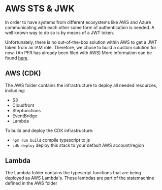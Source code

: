 # AWS STS & JWK
In order to have systems from different ecosystems like AWS and Azure communicating with each other some form of 
authentication is needed. A well known way to do so is by means of a JWT token.

 Unfortunately, there is no out-of-the-box solution within AWS to get a JWT token from an IAM role. Therefore, we chose 
 to build a custom solution for now. (An PFR has already been filed with AWS) More information can be found 
 [here](https://alliander.atlassian.net/wiki/spaces/CL/pages/3234300685/Aws+Role+to+JWT+STS+function).

## AWS (CDK)

The AWS folder contains the infrastructure to deploy all needed resources, including:
- S3
- Cloudfront
- Stepfunctions
- EventBridge
- Lambda

To build and deploy the CDK infrastructure:
* `npm run build`   compile typescript to js
* `cdk deploy`      deploy this stack to your default AWS account/region

## Lambda

The Lambda folder contains the typescript functions that are being deployed as AWS Lambda's. These lambdas are part of 
the statemachine defined in the AWS folder
